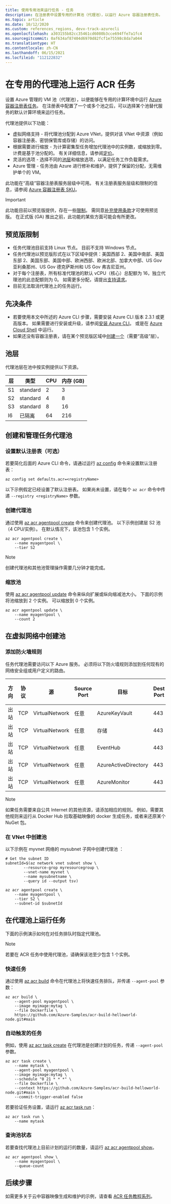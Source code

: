 ```yaml
---
title: 使用专用池来运行任务 - 任务
description: 在注册表中设置专用的计算池（代理池），以运行 Azure 容器注册表任务。
ms.topic: article
ms.date: 10/12/2020
ms.custom: references_regions, devx-track-azurecli
ms.openlocfilehash: a303155b82cc35461cd6080b3cce694ffe7a1fc4
ms.sourcegitcommit: 0af634af87404d6970d82fcf1e75598c8da7a044
ms.translationtype: HT
ms.contentlocale: zh-CN
ms.lasthandoff: 06/15/2021
ms.locfileid: "112122832"
---
```

# <a name="run-an-acr-task-on-a-dedicated-agent-pool"></a>在专用的代理池上运行 ACR 任务

设置 Azure 管理的 VM 池（代理池），以便能够在专用的计算环境中运行 [Azure 容器注册表任务][acr-tasks]。 在注册表中配置了一个或多个池之后，可以选择某个池替代服务的默认计算环境来运行任务。

代理池提供以下功能：

- 虚拟网络支持 - 将代理池分配到 Azure VNet，提供对该 VNet 中资源（例如容器注册表、密钥保管库或存储）的访问。
- 根据需要进行缩放 - 为计算密集型任务增加代理池中的实例数，或缩放到零。 计费是基于池分配的。 有关详细信息，请参阅[定价](https://azure.microsoft.com/pricing/details/container-registry/)。
- 灵活的选项 - 选择不同的[池层](#pool-tiers)和缩放选项，以满足任务工作负载需求。
- Azure 管理 - 任务池由 Azure 进行修补和维护，提供了保留的分配，无需维护单个的 VM。

此功能在“高级”容器注册表服务层级中可用。 有关注册表服务层级和限制的信息，请参阅 [Azure 容器注册表 SKU][acr-tiers]。

> [!IMPORTANT]
> 此功能目前以预览版提供，存在一些[限制](#preview-limitations)。 需同意[补充使用条款][terms-of-use]才可使用预览版。 在正式版 (GA) 推出之前，此功能的某些方面可能会有所更改。
>

## <a name="preview-limitations"></a>预览版限制

- 任务代理池目前支持 Linux 节点。 目前不支持 Windows 节点。
- 任务代理池以预览版形式在以下区域中提供：美国西部 2、美国中南部、美国东部 2、美国东部、美国中部、欧洲西部、欧洲北部、加拿大中部、US Gov 亚利桑那州、US Gov 德克萨斯州和 US Gov 弗吉尼亚州。
- 对于每个注册表，所有标准代理池的默认 vCPU（核心）总配额为 16，独立代理池的此总配额则为 0。 如需更多分配，请提出[支持请求][open-support-ticket]。
- 目前无法取消代理池上的任务运行。

## <a name="prerequisites"></a>先决条件

* 若要使用本文中所述的 Azure CLI 步骤，需要安装 Azure CLI 版本 2.3.1 或更高版本。 如果需要进行安装或升级，请参阅[安装 Azure CLI][azure-cli]。 或是在 [Azure Cloud Shell](../cloud-shell/quickstart.md) 中运行。
* 如果还没有容器注册表，请在某个预览版区域中[创建一个][create-reg-cli]（需要“高级”层）。

## <a name="pool-tiers"></a>池层

代理池层在池中按实例提供以下资源。

|层    | 类型  |  CPU  |内存 (GB)  |
|---------|---------|---------|---------|
|S1     |  standard    | 2       |    3     |
|S2     |  standard    | 4       |    8     |
|S3     |  standard    | 8       |   16     |
|I6     |  已隔离    | 64     |   216     |


## <a name="create-and-manage-a-task-agent-pool"></a>创建和管理任务代理池

### <a name="set-default-registry-optional"></a>设置默认注册表（可选）

若要简化后面的 Azure CLI 命令，请通过运行 [az config][az-config] 命令来设置默认注册表：

```azurecli
az config set defaults.acr=<registryName>
```

以下示例假定已经设置了默认注册表。 如果尚未设置，请在每个 `az acr` 命令中传递 `--registry <registryName>` 参数。

### <a name="create-agent-pool"></a>创建代理池

通过使用 [az acr agentpool create][az-acr-agentpool-create] 命令来创建代理池。 以下示例创建层 S2 池（4 CPU/实例）。 在默认情况下，该池包含 1 个实例。

```azurecli
az acr agentpool create \
    --name myagentpool \
    --tier S2
```

> [!NOTE]
> 创建代理池和其他池管理操作需要几分钟才能完成。

### <a name="scale-pool"></a>缩放池

使用 [az acr agentpool update][az-acr-agentpool-update] 命令来纵向扩展或纵向缩减池大小。 下面的示例将池缩放到 2 个实例。 可以缩放到 0 个实例。

```azurecli
az acr agentpool update \
    --name myagentpool \
    --count 2
```

## <a name="create-pool-in-a-virtual-network"></a>在虚拟网络中创建池

### <a name="add-firewall-rules"></a>添加防火墙规则

任务代理池需要访问以下 Azure 服务。 必须将以下防火墙规则添加到任何现有的网络安全组或用户定义的路由。

| 方向 | 协议 | 源         | Source Port | 目标          | Dest Port | 已使用    |
|-----------|----------|----------------|-------------|----------------------|-----------|---------|
| 出站  | TCP      | VirtualNetwork | 任意         | AzureKeyVault        | 443       | 默认 |
| 出站  | TCP      | VirtualNetwork | 任意         | 存储              | 443       | 默认 |
| 出站  | TCP      | VirtualNetwork | 任意         | EventHub             | 443       | 默认 |
| 出站  | TCP      | VirtualNetwork | 任意         | AzureActiveDirectory | 443       | 默认 |
| 出站  | TCP      | VirtualNetwork | 任意         | AzureMonitor         | 443       | 默认 |

> [!NOTE]
> 如果任务需要来自公共 Internet 的其他资源，请添加相应的规则。 例如，需要其他规则来运行从 Docker Hub 拉取基础映像的 docker 生成任务，或者来还原某个 NuGet 包。

### <a name="create-pool-in-vnet"></a>在 VNet 中创建池

以下示例在 myvnet 网络的 mysubnet 子网中创建代理池 ：

```azurecli
# Get the subnet ID
subnetId=$(az network vnet subnet show \
        --resource-grop myresourcegroup \
        --vnet-name myvnet \
        --name mysubnetname \
        --query id --output tsv)

az acr agentpool create \
    --name myagentpool \
    --tier S2 \
    --subnet-id $subnetId
```

## <a name="run-task-on-agent-pool"></a>在代理池上运行任务

下面的示例演示如何在对任务排队时指定代理池。

> [!NOTE]
> 若要在 ACR 任务中使用代理池，请确保该池至少包含 1 个实例。
>

### <a name="quick-task"></a>快速任务

通过使用 [az acr build][az-acr-build] 命令在代理池上将快速任务排队，并传递 `--agent-pool` 参数：

```azurecli
az acr build \
    --agent-pool myagentpool \
    --image myimage:mytag \
    --file Dockerfile \
    https://github.com/Azure-Samples/acr-build-helloworld-node.git#main
```

### <a name="automatically-triggered-task"></a>自动触发的任务

例如，使用 [az acr task create][az-acr-task-create] 在代理池是创建计划的任务，传递 `--agent-pool` 参数。

```azurecli
az acr task create \
    --name mytask \
    --agent-pool myagentpool \
    --image myimage:mytag \
    --schedule "0 21 * * *" \
    --file Dockerfile \
    --context https://github.com/Azure-Samples/acr-build-helloworld-node.git#main \
    --commit-trigger-enabled false
```

若要验证任务设置，请运行 [az acr task run][az-acr-task-run]：

```azurecli
az acr task run \
    --name mytask
```

### <a name="query-pool-status"></a>查询池状态

若要查找代理池上目前计划的运行的数量，请运行 [az acr agentpool show][az-acr-agentpool-show]。

```azurecli
az acr agentpool show \
    --name myagentpool \
    --queue-count
```

## <a name="next-steps"></a>后续步骤

如需更多关于云中容器映像生成和维护的示例，请查看 [ACR 任务教程系列](container-registry-tutorial-quick-task.md)。



[acr-tasks]:           container-registry-tasks-overview.md
[acr-tiers]:           container-registry-skus.md
[azure-cli]:           /cli/azure/install-azure-cli
[open-support-ticket]: https://aka.ms/acr/support/create-ticket
[terms-of-use]: https://azure.microsoft.com/support/legal/preview-supplemental-terms/
[az-config]: /cli/azure#az_config
[az-acr-agentpool-create]: /cli/azure/acr/agentpool#az_acr_agentpool_create
[az-acr-agentpool-update]: /cli/azure/acr/agentpool#az_acr_agentpool_update
[az-acr-agentpool-show]: /cli/azure/acr/agentpool#az_acr_agentpool_show
[az-acr-build]: /cli/azure/acr#az_acr_build
[az-acr-task-create]: /cli/azure/acr/task#az_acr_task_create
[az-acr-task-run]: /cli/azure/acr/task#az_acr_task_run
[create-reg-cli]: container-registry-get-started-azure-cli.md
